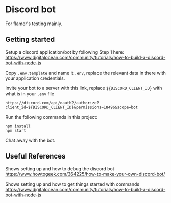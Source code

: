 # Discord bot

For flamer's testing mainly.

## Getting started

Setup a discord application/bot by following Step 1 here:
https://www.digitalocean.com/community/tutorials/how-to-build-a-discord-bot-with-node-js

Copy `.env.template` and name it `.env`, replace the relevant data in there with your application credentials.

Invite your bot to a server with this link, replace `${DISCORD_CLIENT_ID}` with what is in your `.env` file

```
https://discord.com/api/oauth2/authorize?client_id=${DISCORD_CLIENT_ID}&permissions=18496&scope=bot
```

Run the following commands in this project:

```
npm install
npm start
```

Chat away with the bot.


## Useful References

Shows setting up and how to debug the discord bot
https://www.howtogeek.com/364225/how-to-make-your-own-discord-bot/

Shows setting up and how to get things started with commands
https://www.digitalocean.com/community/tutorials/how-to-build-a-discord-bot-with-node-js
